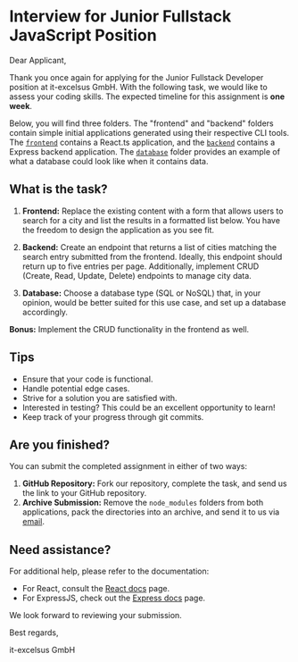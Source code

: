 # Interview for Junior Fullstack JavaScript Position

Dear Applicant,

Thank you once again for applying for the Junior Fullstack Developer position at it-excelsus GmbH. With the following task, we would like to assess your coding skills. The expected timeline for this assignment is **one week**.

Below, you will find three folders. The "frontend" and "backend" folders contain simple initial applications generated using their respective CLI tools. The [`frontend`](./frontend) contains a React.ts application, and the [`backend`](./backend) contains a Express backend application. The [`database`](./database) folder provides an example of what a database could look like when it contains data.

## What is the task?

1. **Frontend:** Replace the existing content with a form that allows users to search for a city and list the results in a formatted list below. You have the freedom to design the application as you see fit.

2. **Backend:** Create an endpoint that returns a list of cities matching the search entry submitted from the frontend. Ideally, this endpoint should return up to five entries per page. Additionally, implement CRUD (Create, Read, Update, Delete) endpoints to manage city data.

3. **Database:** Choose a database type (SQL or NoSQL) that, in your opinion, would be better suited for this use case, and set up a database accordingly.

**Bonus:** Implement the CRUD functionality in the frontend as well.

## Tips

- Ensure that your code is functional.
- Handle potential edge cases.
- Strive for a solution you are satisfied with.
- Interested in testing? This could be an excellent opportunity to learn!
- Keep track of your progress through git commits.

## Are you finished?

You can submit the completed assignment in either of two ways:

1. **GitHub Repository:** Fork our repository, complete the task, and send us the link to your GitHub repository.
2. **Archive Submission:** Remove the `node_modules` folders from both applications, pack the directories into an archive, and send it to us via [email](mailto:recruiting@it-excelsus.de).

## Need assistance?

For additional help, please refer to the documentation:
- For React, consult the [React docs](https://react.dev/learn) page.
- For ExpressJS, check out the [Express docs](https://devdocs.io/express/) page.

We look forward to reviewing your submission.

Best regards,

it-excelsus GmbH